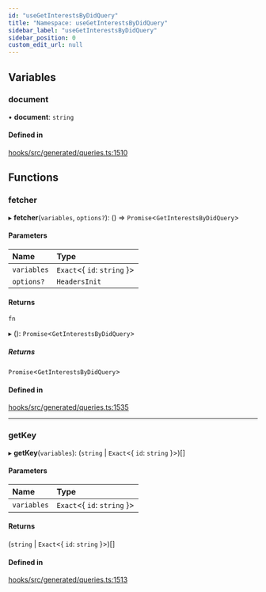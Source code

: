 ```yaml
---
id: "useGetInterestsByDidQuery"
title: "Namespace: useGetInterestsByDidQuery"
sidebar_label: "useGetInterestsByDidQuery"
sidebar_position: 0
custom_edit_url: null
---
```


## Variables

### document

• **document**: `string`

#### Defined in

[hooks/src/generated/queries.ts:1510](https://github.com/AKASHAorg/akasha-core/blob/6ca157f7/libs/hooks/src/generated/queries.ts#L1510)

## Functions

### fetcher

▸ **fetcher**(`variables`, `options?`): () => `Promise`<`GetInterestsByDidQuery`\>

#### Parameters

| Name | Type |
| :------ | :------ |
| `variables` | `Exact`<{ `id`: `string`  }\> |
| `options?` | `HeadersInit` |

#### Returns

`fn`

▸ (): `Promise`<`GetInterestsByDidQuery`\>

##### Returns

`Promise`<`GetInterestsByDidQuery`\>

#### Defined in

[hooks/src/generated/queries.ts:1535](https://github.com/AKASHAorg/akasha-core/blob/6ca157f7/libs/hooks/src/generated/queries.ts#L1535)

___

### getKey

▸ **getKey**(`variables`): (`string` \| `Exact`<{ `id`: `string`  }\>)[]

#### Parameters

| Name | Type |
| :------ | :------ |
| `variables` | `Exact`<{ `id`: `string`  }\> |

#### Returns

(`string` \| `Exact`<{ `id`: `string`  }\>)[]

#### Defined in

[hooks/src/generated/queries.ts:1513](https://github.com/AKASHAorg/akasha-core/blob/6ca157f7/libs/hooks/src/generated/queries.ts#L1513)
